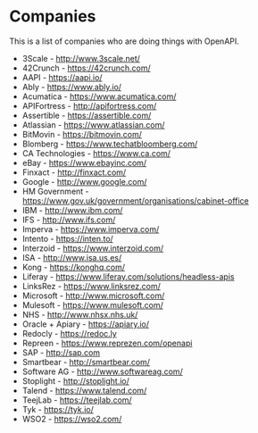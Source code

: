 # Companies
This is a list of companies who are doing things with OpenAPI.

- 3Scale - http://www.3scale.net/
- 42Crunch - https://42crunch.com/
- AAPI - https://aapi.io/
- Ably - https://www.ably.io/
- Acumatica - https://www.acumatica.com/
- APIFortress - http://apifortress.com/
- Assertible - https://assertible.com/
- Atlassian - https://www.atlassian.com/
- BitMovin - https://bitmovin.com/
- Blomberg - https://www.techatbloomberg.com/
- CA Technologies - https://www.ca.com/
- eBay - https://www.ebayinc.com/
- Finxact - http://finxact.com/
- Google - http://www.google.com/
- HM Government - https://www.gov.uk/government/organisations/cabinet-office
- IBM - http://www.ibm.com/
- IFS - http://www.ifs.com/
- Imperva - https://www.imperva.com/
- Intento - https://inten.to/
- Interzoid - https://www.interzoid.com/
- ISA - http://www.isa.us.es/
- Kong - https://konghq.com/
- Liferay - https://www.liferay.com/solutions/headless-apis
- LinksRez - https://www.linksrez.com/
- Microsoft - http://www.microsoft.com/
- Mulesoft - https://www.mulesoft.com/
- NHS - http://www.nhsx.nhs.uk/
- Oracle + Apiary - https://apiary.io/
- Redocly - https://redoc.ly
- Repreen - https://www.reprezen.com/openapi
- SAP - http://sap.com
- Smartbear - http://smartbear.com/
- Software AG - http://www.softwareag.com/
- Stoplight - http://stoplight.io/
- Talend - https://www.talend.com/
- TeejLab - https://teejlab.com/
- Tyk - https://tyk.io/
- WSO2 - https://wso2.com/
